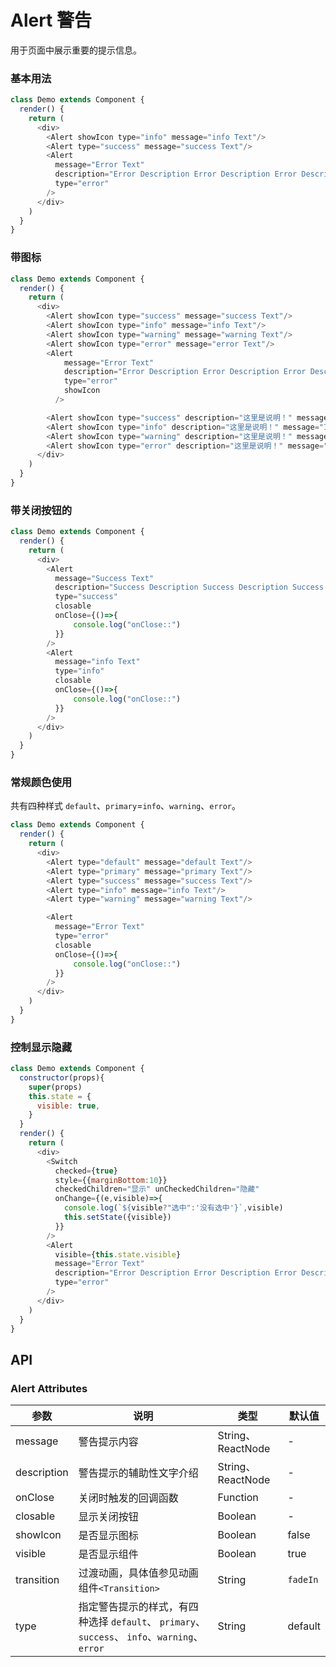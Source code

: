 Alert 警告
===

用于页面中展示重要的提示信息。

### 基本用法

<!--DemoStart--> 
```js
class Demo extends Component {
  render() {
    return (
      <div>
        <Alert showIcon type="info" message="info Text"/>
        <Alert type="success" message="success Text"/>
        <Alert 
          message="Error Text"
          description="Error Description Error Description Error Description Error Description Error Description Error Description"
          type="error"
        />
      </div>
    )
  }
}
```
<!--End-->

### 带图标

<!--DemoStart--> 
```js
class Demo extends Component {
  render() {
    return (
      <div>
        <Alert showIcon type="success" message="success Text"/>
        <Alert showIcon type="info" message="info Text"/>
        <Alert showIcon type="warning" message="warning Text"/>
        <Alert showIcon type="error" message="error Text"/>
        <Alert 
            message="Error Text"
            description="Error Description Error Description Error Description Error Description Error Description Error Description"
            type="error"
            showIcon
          />

        <Alert showIcon type="success" description="这里是说明！" message="Success Text"/>
        <Alert showIcon type="info" description="这里是说明！" message="Info Text"/>
        <Alert showIcon type="warning" description="这里是说明！" message="Warning Text"/>
        <Alert showIcon type="error" description="这里是说明！" message="Error Text"/>
      </div>
    )
  }
}
```
<!--End-->

### 带关闭按钮的

<!--DemoStart--> 
```js
class Demo extends Component {
  render() {
    return (
      <div>
        <Alert 
          message="Success Text"
          description="Success Description Success Description Success Description Success Description Success Description Success Description"
          type="success"
          closable
          onClose={()=>{
              console.log("onClose::")  
          }}
        />
        <Alert 
          message="info Text"
          type="info"
          closable
          onClose={()=>{
              console.log("onClose::")  
          }}
        />
      </div>
    )
  }
}
```
<!--End-->

### 常规颜色使用

共有四种样式 `default`、`primary`=`info`、`warning`、`error`。

<!--DemoStart--> 
```js
class Demo extends Component {
  render() {
    return (
      <div>
        <Alert type="default" message="default Text"/>
        <Alert type="primary" message="primary Text"/>
        <Alert type="success" message="success Text"/>
        <Alert type="info" message="info Text"/>
        <Alert type="warning" message="warning Text"/>

        <Alert 
          message="Error Text"
          type="error"
          closable
          onClose={()=>{
              console.log("onClose::")  
          }}
        />
      </div>
    )
  }
}
```
<!--End-->

### 控制显示隐藏

<!--DemoStart--> 
```js
class Demo extends Component {
  constructor(props){
    super(props)
    this.state = {
      visible: true,
    }
  }
  render() {
    return (
      <div>
        <Switch 
          checked={true} 
          style={{marginBottom:10}}
          checkedChildren="显示" unCheckedChildren="隐藏"
          onChange={(e,visible)=>{
            console.log(`${visible?"选中":'没有选中'}`,visible)
            this.setState({visible})
          }}
        />
        <Alert 
          visible={this.state.visible}
          message="Error Text"
          description="Error Description Error Description Error Description Error Description Error Description Error Description"
          type="error"
        />
      </div>
    )
  }
}
```
<!--End-->


## API

### Alert Attributes

| 参数 | 说明 | 类型 | 默认值 |
|--------- |-------- |--------- |-------- |
| message | 警告提示内容 | String、ReactNode | - |
| description | 警告提示的辅助性文字介绍 | String、ReactNode | - |
| onClose | 关闭时触发的回调函数 | Function | - |
| closable | 显示关闭按钮 | Boolean | - |
| showIcon | 是否显示图标 | Boolean | false |
| visible | 是否显示组件 | Boolean | true |
| transition | 过渡动画，具体值参见动画组件`<Transition>` | String | `fadeIn` |
| type | 指定警告提示的样式，有四种选择 `default`、 `primary`、 `success`、 `info`、`warning`、 `error` | String | default |